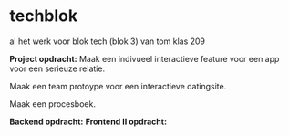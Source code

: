 # techblok
al het werk voor blok tech (blok 3) van tom klas 209


**Project opdracht:**
Maak een indivueel interactieve feature voor een app voor een serieuze relatie.

Maak een team protoype voor een interactieve datingsite.

Maak een procesboek.

**Backend opdracht:**
**Frontend II opdracht:**
